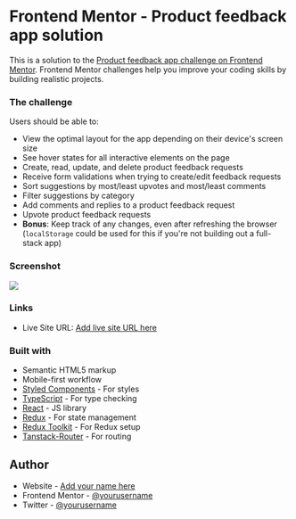 # Frontend Mentor - Product feedback app solution

This is a solution to the [Product feedback app challenge on Frontend Mentor](https://www.frontendmentor.io/challenges/product-feedback-app-wbvUYqjR6). Frontend Mentor challenges help you improve your coding skills by building realistic projects.

### The challenge

Users should be able to:

- View the optimal layout for the app depending on their device's screen size
- See hover states for all interactive elements on the page
- Create, read, update, and delete product feedback requests
- Receive form validations when trying to create/edit feedback requests
- Sort suggestions by most/least upvotes and most/least comments
- Filter suggestions by category
- Add comments and replies to a product feedback request
- Upvote product feedback requests
- **Bonus**: Keep track of any changes, even after refreshing the browser (`localStorage` could be used for this if you're not building out a full-stack app)

### Screenshot

![](./assets/preview.jpg)

### Links

- Live Site URL: [Add live site URL here](https://your-live-site-url.com)

### Built with

- Semantic HTML5 markup
- Mobile-first workflow
- [Styled Components](https://styled-components.com/) - For styles
- [TypeScript](https://www.typescriptlang.org/) - For type checking
- [React](https://reactjs.org/) - JS library
- [Redux](https://redux.js.org/) - For state management
- [Redux Toolkit](https://redux-toolkit.js.org/) - For Redux setup
- [Tanstack-Router](https://tanstack.com/router/v1) - For routing

## Author

- Website - [Add your name here](https://www.your-site.com)
- Frontend Mentor - [@yourusername](https://www.frontendmentor.io/profile/yourusername)
- Twitter - [@yourusername](https://www.twitter.com/yourusername)
